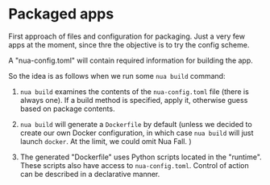 Packaged apps
=============

First approach of files and configuration for packaging.  Just a very few apps at the moment, since thre the objective is to try the config scheme.


A "nua-config.toml" will contain required information for building the app.

So the idea is as follows when we run some `nua build` command:

1) `nua build` examines the contents of the `nua-config.toml` file (there is always one). If a build method is specified, apply it, otherwise guess based on package contents.

2) `nua build` will generate a `Dockerfile` by default (unless we decided to create our own Docker configuration, in which case `nua build` will just launch `docker`. At the limit, we could omit Nua Fall. )

3) The generated "Dockerfile" uses Python scripts located in the "runtime". These scripts also have access to `nua-config.toml`. Control of action can be described in a declarative manner.
